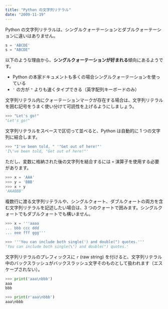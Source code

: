 ```yaml
---
title: "Python の文字列リテラル"
date: "2009-11-19"
---
```


Python の文字列リテラルは、シングルクォーテーションとダブルクォーテーションに違いはありません。

```python
s = 'ABCDE'
s = "ABCDE"
```

以下のような理由から、**シングルクォーテーションが好まれる**傾向にあるようです。

* Python の本家ドキュメントも多くの場合シングルクォーテーションを使っている
* ```'``` の方が ```"``` よりも速くタイプできる（英字配列キーボードのみ）

文字列リテラル内にクォーテーションマークが存在する場合は、文字列リテラルを囲む記号をうまく使い分けて可読性を上げるようにしましょう。

```python
>>> "Let's go!"
"Let's go!"
```

文字列リテラルをスペースで区切って並べると、Python は自動的に 1 つの文字列に結合します。

```python
>>> "I've been told, " '"Get out of here!"'
'I\'ve been told, "Get out of here!"'
```

ただし、変数に格納された後の文字列を結合するには `+` 演算子を使用する必要があります。

```python
>>> x = 'AAA'
>>> y = 'BBB'
>>> x + y
'AAABBB'
```

複数行に渡る文字列リテラルや、シングルクォート、ダブルクォートの両方を含む文字列リテラルを記述したい場合は、3 つのクォートで囲みます。シングルクォートでもダブルクォートでも構いません。

```python
>>> x = '''aaaa
... bbb ccc ddd
... eee fff ggg'''

>>> '''You can include both single(') and double(") quotes.'''
'You can include both single(\') and double(") quotes.'
```

文字列リテラルのプレフィックスに `r` (raw string) を付けると、文字列リテラル中のバックスラッシュがバックスラッシュ文字そのものとして扱われます（エスケープされない）。

```python
>>> print('aaa\nbbb')
aaa
bbb

>>> print(r'aaa\nbbb')
aaa\nbbb
```

